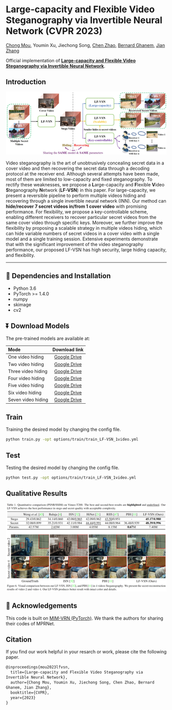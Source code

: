 # Large-capacity and Flexible Video Steganography via Invertible Neural Network (CVPR 2023)
[Chong Mou](https://scholar.google.com.hk/citations?user=SYQoDk0AAAAJ&hl=en), Youmin Xu, Jiechong Song, [Chen Zhao](https://scholar.google.com/citations?hl=zh-CN&user=dUWdX5EAAAAJ), [Bernard Ghanem](https://www.bernardghanem.com/), [Jian Zhang](https://jianzhang.tech/)

Official implementation of **[Large-capacity and Flexible Video Steganography via Invertible Neural Network]()**.

## **Introduction**
<p align="center">
  <img src="assets/overview.PNG">
</p>

<!-- <div align="center"> -->
Video steganography is the art of unobtrusively concealing secret data in a cover video and then recovering the secret data through a decoding protocol at the receiver end. Although several attempts have been made, most of them are limited to low-capacity and fixed steganography. To rectify these weaknesses, we propose a **L**arge-capacity and **F**lexible **V**ideo **S**teganography **N**etwork (**LF-VSN**) in this paper. For large-capacity, we present a reversible pipeline to perform multiple videos hiding and recovering through a single invertible neural network (INN). Our method can **hide/recover 7 secret videos in/from 1 cover video** with promising performance. For flexibility, we propose a key-controllable scheme, enabling different receivers to recover particular secret videos from the same cover video through specific keys. Moreover, we further improve the flexibility by proposing a scalable strategy in multiple videos hiding, which can hide variable numbers of secret videos in a cover video with a single model and a single training session. Extensive experiments demonstrate that with the significant improvement of the video steganography performance, our proposed LF-VSN has high security, large hiding capacity, and flexibility.

---

<!-- ## **🔥🔥🔥 Demo**
<p align="center">
  <img src="assets/steganography.gif">
</p> -->

## 🔧 **Dependencies and Installation**
- Python 3.6
- PyTorch >= 1.4.0
- numpy
- skimage
- cv2  

## ⏬ **Download Models**

The pre-trained models are available at:
<!-- <div align="center"> -->

| Mode       |         Download link                     | 
| :------------------- | :--------------------------------------------: |
| One video hiding        |       [Google Drive](https://drive.google.com/file/d/1aEMZaigkMd2NUNXnOu2r0oa5IuLPCtTh/view?usp=share_link)                     | 
| Two video hiding        |       [Google Drive](https://drive.google.com/file/d/1Yd7tK9Y-J4fkXoL-5u8VifEVsW7OmZN0/view?usp=share_link)                     | 
| Three video hiding        |       [Google Drive](https://drive.google.com/file/d/1oeDDzkYMZ6tKpPnIUwSI2v_Rbn7vLQJo/view?usp=share_link)                     | 
| Four video hiding        |       [Google Drive](https://drive.google.com/file/d/1kyMKdfAG_gq6ArWChv6ZMLBsqT-QpS9j/view?usp=share_link)                     | 
| Five video hiding        |       [Google Drive](https://drive.google.com/file/d/1OlTL6_ZgsThPeYfxbpGrGvNoaisqThq2/view?usp=share_link)                     | 
| Six video hiding        |       [Google Drive](https://drive.google.com/file/d/1dr-ZIL-VP0ol4fRO7bGZYQoxRetA-GXW/view?usp=share_link)                     | 
| Seven video hiding        |       [Google Drive](https://drive.google.com/file/d/178cqpz_vS-mPlYwLuZP2qFc7pV7vrXrr/view?usp=share_link)                     | 

## **Train**

Training the desired model by changing the config file.

```bash
python train.py -opt options/train/train_LF-VSN_1video.yml
```

## **Test**

Testing the desired model by changing the config file.

```bash
python test.py -opt options/train/train_LF-VSN_1video.yml
```

## **Qualitative Results**
<p align="center">
  <img src="assets/performance.PNG">
</p>

## 🤗 **Acknowledgements**
This code is built on [MIM-VRN (PyTorch)](https://github.com/ding3820/MIMO-VRN). We thank the authors for sharing their codes of MPRNet.

## **Citation**

If you find our work helpful in your resarch or work, please cite the following paper.
```
@inproceedings{mou2023lfvsn,
  title={Large-capacity and Flexible Video Steganography via Invertible Neural Network},
  author={Chong Mou, Youmin Xu, Jiechong Song, Chen Zhao, Bernard Ghanem, Jian Zhang},
  booktitle={CVPR},
  year={2023}
}
```